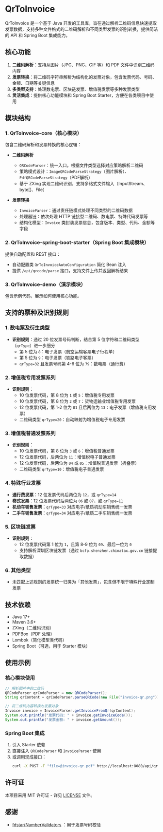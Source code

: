 # QrToInvoice

QrToInvoice 是一个基于 Java 开发的工具库，旨在通过解析二维码信息快速提取发票数据，支持多种文件格式的二维码解析和不同类型发票的识别转换，提供简洁的 API 和 Spring Boot 集成能力。

## 核心功能

1. **二维码解析**：支持从图片（JPG、PNG、GIF 等）和 PDF 文件中识别二维码内容
2. **发票转换**：将二维码字符串解析为结构化的发票对象，包含发票代码、号码、金额、日期等关键信息
3. **多类型支持**：处理数电票、区块链发票、增值税发票等多种发票类型
4. **灵活集成**：提供核心功能模块和 Spring Boot Starter，方便在各类项目中使用

## 模块结构

### 1. QrToInvoice-core（核心模块）

包含二维码解析和发票转换的核心逻辑：

- **二维码解析**
  - `QRCodeParser`：统一入口，根据文件类型选择对应策略解析二维码
  - 策略模式设计：`ImageQRCodeParseStrategy`（图片解析）、`PdfQRCodeParseStrategy`（PDF解析）
  - 基于 ZXing 实现二维码识别，支持多格式文件输入（InputStream、byte[]、File）

- **发票转换**
  - `InvoiceParser`：通过责任链模式处理不同类型的二维码数据
  - 处理器链：依次处理 HTTP 链接型二维码、数电票、特殊代码发票等
  - 结构化模型：`Invoice` 类封装发票信息，包含版本、类型、代码、金额等字段

### 2. QrToInvoice-spring-boot-starter（Spring Boot 集成模块）

提供自动配置和 REST 接口：

- 自动配置类 `QrToInvoiceAutoConfiguration` 简化 Bean 注入
- 提供 `/api/qrcode/parse` 接口，支持文件上传并返回解析结果

### 3. QrToInvoice-demo（演示模块）

包含示例代码，展示如何使用核心功能。


## 支持的票种及识别规则

### 1. 数电票及衍生类型
- **识别规则**：通过 20 位发票号码判断，结合第 5 位字符和二维码类型（`qrType`）进一步细分
  - 第 5 位为 `8`：电子发票（航空运输客票电子行程单）
  - 第 5 位为 `9`：电子发票（铁路电子客票）
  - `qrType=32` 且发票号码第 4-6 位为 `79`：数电票（通行费）

### 2. 增值税专用发票系列
- **识别规则**：
  - 10 位发票代码，第 8 位为 `1` 或 `5`：增值税专用发票
  - 10 位发票代码，第 8 位为 `2` 或 `7`：货物运输业增值税专用发票
  - 12 位发票代码，第 1-2 位为 `01` 且后两位为 `13`：电子发票（增值税专用发票）
  - 二维码类型 `qrType=20`：自动映射为增值税电子专用发票

### 3. 增值税普通发票系列
- **识别规则**：
  - 10 位发票代码，第 8 位为 `3` 或 `6`：增值税普通发票
  - 12 位发票代码，后两位为 `11`：增值税电子普通发票
  - 12 位发票代码，后两位为 `04` 或 `05`：增值税普通发票（折叠票）
  - 二维码类型 `qrType=10`：增值税电子普通发票

### 4. 特殊行业发票
- **通行费发票**：12 位发票代码后两位为 `12`，或 `qrType=14`
- **卷式发票**：12 位发票代码后两位为 `06` 或 `07`，或 `qrType=11`
- **机动车销售发票**：`qrType=33` 对应电子/纸质机动车销售统一发票
- **二手车销售发票**：`qrType=34` 对应电子/纸质二手车销售统一发票

### 5. 区块链发票
- **识别规则**：
  - 12 位发票代码第 1 位为 `1`，且第 8-9 位为 `09`、最后一位为 `0`
  - 支持解析深圳区块链发票（通过 `bcfp.shenzhen.chinatax.gov.cn` 链接提取数据）

### 6. 其他类型
- 未匹配上述规则的发票统一归类为「其他发票」，包含但不限于特殊行业定制发票


## 技术依赖

- Java 17+
- Maven 3.6+
- ZXing（二维码识别）
- PDFBox（PDF 处理）
- Lombok（简化模型类代码）
- Spring Boot（可选，用于 Starter 模块）

## 使用示例

### 核心模块使用

```java
// 解析图片中的二维码
QRCodeParser qrCodeParser = new QRCodeParser();
String qrContent = qrCodeParser.parseQRCode(new File("invoice-qr.png"));

// 将二维码内容转换为发票对象
Invoice invoice = InvoiceParser.getInvoiceFromQr(qrContent);
System.out.println("发票代码: " + invoice.getInvoiceCode());
System.out.println("发票金额: " + invoice.getAmount());
```

### Spring Boot 集成

1. 引入 Starter 依赖
2. 直接注入 `QRCodeParser` 和 `InvoiceParser` 使用
3. 或调用现成接口：
   ```bash
   curl -X POST -F "file=@invoice-qr.pdf" http://localhost:8080/api/qrcode/parse
   ```

## 许可证

本项目采用 MIT 许可证 - 详见 [LICENSE](https://github.com/GitHub1he/QrToInvoice/blob/master/LICENSE) 文件。

## 感谢
 - [fdstar/NumberValidators](https://github.com/fdstar/NumberValidators) ：用于发票号码校验